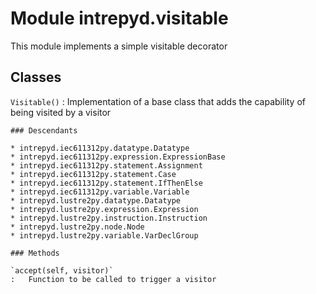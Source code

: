 Module intrepyd.visitable
=========================
This module implements a simple visitable decorator

Classes
-------

`Visitable()`
:   Implementation of a base class that adds
    the capability of being visited by a visitor

    ### Descendants

    * intrepyd.iec611312py.datatype.Datatype
    * intrepyd.iec611312py.expression.ExpressionBase
    * intrepyd.iec611312py.statement.Assignment
    * intrepyd.iec611312py.statement.Case
    * intrepyd.iec611312py.statement.IfThenElse
    * intrepyd.iec611312py.variable.Variable
    * intrepyd.lustre2py.datatype.Datatype
    * intrepyd.lustre2py.expression.Expression
    * intrepyd.lustre2py.instruction.Instruction
    * intrepyd.lustre2py.node.Node
    * intrepyd.lustre2py.variable.VarDeclGroup

    ### Methods

    `accept(self, visitor)`
    :   Function to be called to trigger a visitor